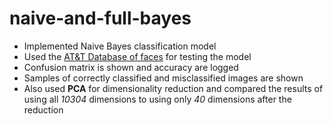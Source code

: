 # naive-and-full-bayes
* Implemented Naive Bayes classification model
* Used the [AT&T Database of faces](https://www.kaggle.com/kasikrit/att-database-of-faces) for testing the model
* Confusion matrix is shown and accuracy are logged
* Samples of correctly classified and misclassified images are shown
* Also used **PCA** for dimensionality reduction and compared the results of using all *10304* dimensions to using only *40* dimensions after the reduction
